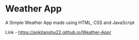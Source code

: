 # Weather App

A Simple Weather App made using HTML, CSS and JavaScript

Link - https://ankitanshu22.github.io/Weather-App/
